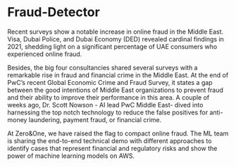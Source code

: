 # Fraud-Detector
Recent surveys show a notable increase in online fraud in the Middle East. Visa, Dubai Police, and Dubai Economy (DED) revealed cardinal findings in 2021, shedding light on a significant percentage of UAE consumers who experienced online fraud.

Besides, the big four consultancies shared several surveys with a remarkable rise in fraud and financial crime in the Middle East. At the end of PwC’s recent Global Economic Crime and Fraud Survey, it states a gap between the good intentions of Middle East organizations to prevent fraud and their ability to improve their performance in this area. A couple of weeks ago, Dr. Scott Nowson - AI lead PwC Middle East- dived into harnessing the top notch technology to reduce the false positives for anti-money laundering, payment fraud, or financial crime.

At Zero&One, we have raised the flag to compact online fraud. The ML team is sharing the end-to-end technical demo with different approaches to identify cases that represent financial and regulatory risks and show the power of machine learning models on AWS.

